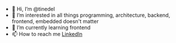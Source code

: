 - 👋 Hi, I’m @tinedel
- 👀 I’m interested in all things programming, architecture, backend, frontend, embedded doesn't matter
- 🌱 I’m currently learning frontend
- 📫 How to reach me [LinkedIn](https://linkedin.com/to/ivolzhev)

<!---
tinedel/tinedel is a ✨ special ✨ repository because its `README.md` (this file) appears on your GitHub profile.
You can click the Preview link to take a look at your changes.
--->
